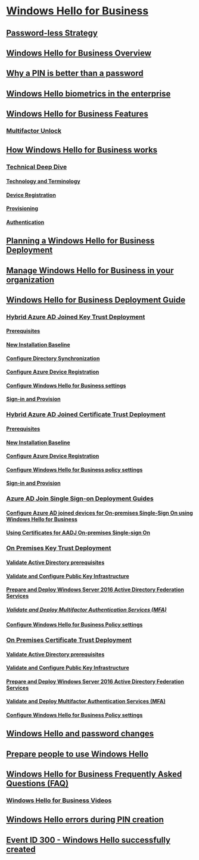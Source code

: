 ﻿# [Windows Hello for Business](hello-identity-verification.md)

## [Password-less Strategy](passwordless-strategy.md)

## [Windows Hello for Business Overview](hello-overview.md)
## [Why a PIN is better than a password](hello-why-pin-is-better-than-password.md)
## [Windows Hello biometrics in the enterprise](hello-biometrics-in-enterprise.md)

## [Windows Hello for Business Features](hello-features.md)
### [Multifactor Unlock](feature-multifactor-unlock.md)

## [How Windows Hello for Business works](hello-how-it-works.md)
### [Technical Deep Dive](hello-how-it-works.md#technical-deep-dive)
#### [Technology and Terminology](hello-how-it-works-technology.md)
#### [Device Registration](hello-how-it-works-device-registration.md)
#### [Provisioning](hello-how-it-works-provisioning.md)
#### [Authentication](hello-how-it-works-authentication.md)

## [Planning a Windows Hello for Business Deployment](hello-planning-guide.md)

## [Manage Windows Hello for Business in your organization](hello-manage-in-organization.md)

## [Windows Hello for Business Deployment Guide](hello-deployment-guide.md)

### [Hybrid Azure AD Joined Key Trust Deployment](hello-hybrid-key-trust.md)
#### [Prerequisites](hello-hybrid-key-trust-prereqs.md)
#### [New Installation Baseline](hello-hybrid-key-new-install.md)
#### [Configure Directory Synchronization](hello-hybrid-key-trust-dirsync.md)
#### [Configure Azure Device Registration](hello-hybrid-key-trust-devreg.md)
#### [Configure Windows Hello for Business settings](hello-hybrid-key-whfb-settings.md)
#### [Sign-in and Provision](hello-hybrid-key-whfb-provision.md)

### [Hybrid Azure AD Joined Certificate Trust Deployment](hello-hybrid-cert-trust.md)
#### [Prerequisites](hello-hybrid-cert-trust-prereqs.md)
#### [New Installation Baseline](hello-hybrid-cert-new-install.md)
#### [Configure Azure Device Registration](hello-hybrid-cert-trust-devreg.md)
#### [Configure Windows Hello for Business policy settings](hello-hybrid-cert-whfb-settings.md)
#### [Sign-in and Provision](hello-hybrid-cert-whfb-provision.md)

### [Azure AD Join Single Sign-on Deployment Guides](hello-hybrid-aadj-sso.md)
#### [Configure Azure AD joined devices for On-premises Single-Sign On using Windows Hello for Business](hello-hybrid-aadj-sso-base.md)
#### [Using Certificates for AADJ On-premises Single-sign On](hello-hybrid-aadj-sso-cert.md)

### [On Premises Key Trust Deployment](hello-deployment-key-trust.md)
#### [Validate Active Directory prerequisites](hello-key-trust-validate-ad-prereq.md)
#### [Validate and Configure Public Key Infrastructure](hello-key-trust-validate-pki.md)
#### [Prepare and Deploy Windows Server 2016 Active Directory Federation Services](hello-key-trust-adfs.md)
##### [Validate and Deploy Multifactor Authentication Services (MFA)](hello-key-trust-validate-deploy-mfa.md)
#### [Configure Windows Hello for Business Policy settings](hello-key-trust-policy-settings.md)

### [On Premises Certificate Trust Deployment](hello-deployment-cert-trust.md)
#### [Validate Active Directory prerequisites](hello-cert-trust-validate-ad-prereq.md)
#### [Validate and Configure Public Key Infrastructure](hello-cert-trust-validate-pki.md)
#### [Prepare and Deploy Windows Server 2016 Active Directory Federation Services](hello-cert-trust-adfs.md)
#### [Validate and Deploy Multifactor Authentication Services (MFA)](hello-cert-trust-validate-deploy-mfa.md)
#### [Configure Windows Hello for Business Policy settings](hello-cert-trust-policy-settings.md)

## [Windows Hello and password changes](hello-and-password-changes.md)
## [Prepare people to use Windows Hello](hello-prepare-people-to-use.md)

## [Windows Hello for Business Frequently Asked Questions (FAQ)](hello-faq.md)
### [Windows Hello for Business Videos](hello-videos.md)

## [Windows Hello errors during PIN creation](hello-errors-during-pin-creation.md)
## [Event ID 300 - Windows Hello successfully created](hello-event-300.md)
